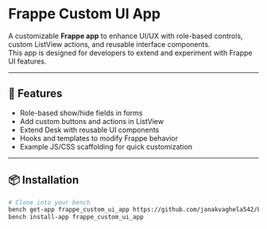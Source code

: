 # Frappe Custom UI App

A customizable **Frappe app** to enhance UI/UX with role-based controls, custom ListView actions, and reusable interface components.  
This app is designed for developers to extend and experiment with Frappe UI features.  

---

## 🚀 Features

- Role-based show/hide fields in forms  
- Add custom buttons and actions in ListView  
- Extend Desk with reusable UI components  
- Hooks and templates to modify Frappe behavior  
- Example JS/CSS scaffolding for quick customization  

---

## 📦 Installation

```bash
# Clone into your bench
bench get-app frappe_custom_ui_app https://github.com/janakvaghela542/Frappe-Custom-UI-App.git
bench install-app frappe_custom_ui_app
